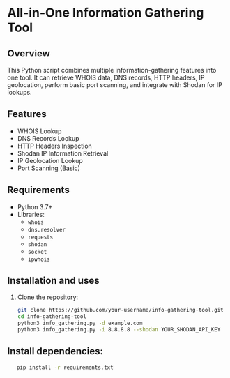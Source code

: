 # All-in-One Information Gathering Tool

## Overview
This Python script combines multiple information-gathering features into one tool. It can retrieve WHOIS data, DNS records, HTTP headers, IP geolocation, perform basic port scanning, and integrate with Shodan for IP lookups.

## Features
- WHOIS Lookup
- DNS Records Lookup
- HTTP Headers Inspection
- Shodan IP Information Retrieval
- IP Geolocation Lookup
- Port Scanning (Basic)

## Requirements
- Python 3.7+
- Libraries:
  - `whois`
  - `dns.resolver`
  - `requests`
  - `shodan`
  - `socket`
  - `ipwhois`

## Installation and uses
1. Clone the repository:
   ```bash
   git clone https://github.com/your-username/info-gathering-tool.git
   cd info-gathering-tool
   python3 info_gathering.py -d example.com
   python3 info_gathering.py -i 8.8.8.8 --shodan YOUR_SHODAN_API_KEY
   
## Install dependencies:
   ```bash
      pip install -r requirements.txt





